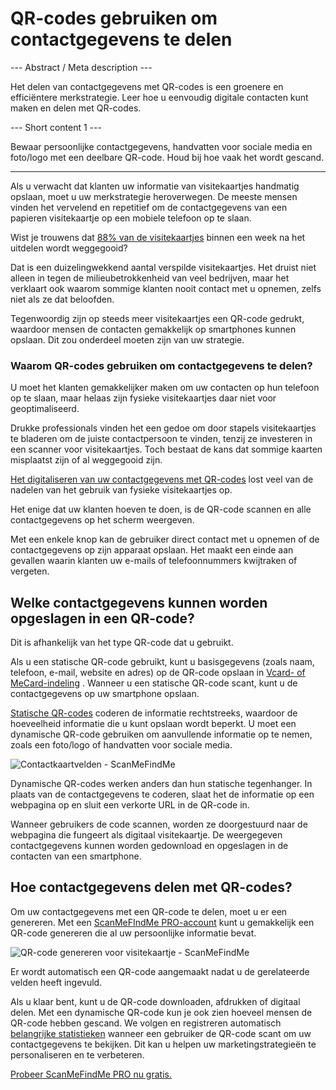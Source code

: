 <h1>QR-codes gebruiken om contactgegevens te delen</h1>

--- Abstract / Meta description ---

Het delen van contactgegevens met QR-codes is een groenere en efficiëntere merkstrategie. Leer hoe u eenvoudig digitale contacten kunt maken en delen met QR-codes.

--- Short content 1 ---

Bewaar persoonlijke contactgegevens, handvatten voor sociale media en foto/logo met een deelbare QR-code. Houd bij hoe vaak het wordt gescand.

----------

<p>Als u verwacht dat klanten uw informatie van visitekaartjes handmatig opslaan, moet u uw merkstrategie heroverwegen. De meeste mensen vinden het vervelend en repetitief om de contactgegevens van een papieren visitekaartje op een mobiele telefoon op te slaan.</p>

<p>Wist je trouwens dat <a href="https://blog.adobe.com/en/publish/2016/10/26/4-business-card-statistics-that-will-make-you-rethink-your-strategy.html#gs.5xe9i0" class="smfm-externallink" target="_blank" rel="nofollow">88% van de visitekaartjes</a> binnen een week na het uitdelen wordt weggegooid?</p>

<p>Dat is een duizelingwekkend aantal verspilde visitekaartjes. Het druist niet alleen in tegen de milieubetrokkenheid van veel bedrijven, maar het verklaart ook waarom sommige klanten nooit contact met u opnemen, zelfs niet als ze dat beloofden.</p>

<p>Tegenwoordig zijn op steeds meer visitekaartjes een QR-code gedrukt, waardoor mensen de contacten gemakkelijk op smartphones kunnen opslaan. Dit zou onderdeel moeten zijn van uw strategie.</p>

<h3>Waarom QR-codes gebruiken om contactgegevens te delen?</h3>

<p>U moet het klanten gemakkelijker maken om uw contacten op hun telefoon op te slaan, maar helaas zijn fysieke visitekaartjes daar niet voor geoptimaliseerd.</p>

<p>Drukke professionals vinden het een gedoe om door stapels visitekaartjes te bladeren om de juiste contactpersoon te vinden, tenzij ze investeren in een scanner voor visitekaartjes. Toch bestaat de kans dat sommige kaarten misplaatst zijn of al weggegooid zijn.</p>

<p><a href="#static:contact">Het digitaliseren van uw contactgegevens met QR-codes</a> lost veel van de nadelen van het gebruik van fysieke visitekaartjes op.</p>

<p>Het enige dat uw klanten hoeven te doen, is de QR-code scannen en alle contactgegevens op het scherm weergeven.</p>

<p>Met een enkele knop kan de gebruiker direct contact met u opnemen of de contactgegevens op zijn apparaat opslaan. Het maakt een einde aan gevallen waarin klanten uw e-mails of telefoonnummers kwijtraken of vergeten.</p>

<h2>Welke contactgegevens kunnen worden opgeslagen in een QR-code?</h2>

<p>Dit is afhankelijk van het type QR-code dat u gebruikt.</p>

<p>Als u een statische QR-code gebruikt, kunt u basisgegevens (zoals naam, telefoon, e-mail, website en adres) op de QR-code opslaan in <a href="#article:about_contactformats">Vcard- of MeCard-indeling</a> . Wanneer u een statische QR-code scant, kunt u de contactgegevens op uw smartphone opslaan.</p>

<p><a href="#article:about_static">Statische QR-codes</a> coderen de informatie rechtstreeks, waardoor de hoeveelheid informatie die u kunt opslaan wordt beperkt. U moet een dynamische QR-code gebruiken om aanvullende informatie op te nemen, zoals een foto/logo of handvatten voor sociale media.</p>

<p class="imageholder">
    <img src="https://media.scanmefindme.com/blog/about_dynamic_contact/files/img 1 - contact fields.png"
        alt="Contactkaartvelden - ScanMeFindMe">
</p>

<p>Dynamische QR-codes werken anders dan hun statische tegenhanger. In plaats van de contactgegevens te coderen, slaat het de informatie op een webpagina op en sluit een verkorte URL in de QR-code in.</p>

<p>Wanneer gebruikers de code scannen, worden ze doorgestuurd naar de webpagina die fungeert als digitaal visitekaartje. De weergegeven contactgegevens kunnen worden gedownload en opgeslagen in de contacten van een smartphone.</p>

<h2>Hoe contactgegevens delen met QR-codes?</h2>

<p>Om uw contactgegevens met een QR-code te delen, moet u er een genereren. Met een <a href="#pro">ScanMeFIndMe PRO-account</a> kunt u gemakkelijk een QR-code genereren die al uw persoonlijke informatie bevat.</p>

<p class="imageholder">
    <img src="https://media.scanmefindme.com/blog/about_dynamic_contact/files/img 2 - floyd miles - qr.png"
        alt="QR-code genereren voor visitekaartje - ScanMeFindMe">
</p>

<p>Er wordt automatisch een QR-code aangemaakt nadat u de gerelateerde velden heeft ingevuld.</p>

<p>Als u klaar bent, kunt u de QR-code downloaden, afdrukken of digitaal delen. Met een dynamische QR-code kun je ook zien hoeveel mensen de QR-code hebben gescand. We volgen en registreren automatisch <a href="#article:about_statistics">belangrijke statistieken</a> wanneer een gebruiker de QR-code scant om uw contactgegevens te bekijken. Dit kan u helpen uw marketingstrategieën te personaliseren en te verbeteren.</p>

<p><a href="#pro">Probeer ScanMeFindMe PRO nu gratis.</a></p>
